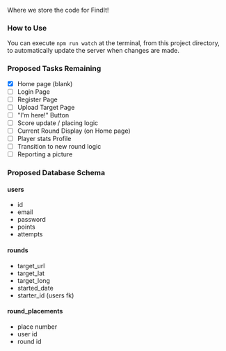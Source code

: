 Where we store the code for FindIt!

### How to Use

You can execute `npm run watch` at the terminal, from this project directory, to automatically update the server when changes are made. 

### Proposed Tasks Remaining 

+ [x] Home page (blank)
+ [ ] Login Page
+ [ ] Register Page
+ [ ] Upload Target Page
+ [ ] "I'm here!" Button
+ [ ] Score update / placing logic
+ [ ] Current Round Display (on Home page)
+ [ ] Player stats Profile
+ [ ] Transition to new round logic
+ [ ] Reporting a picture

### Proposed Database Schema

#### users
+ id 
+ email
+ password
+ points
+ attempts

#### rounds
+ target_url
+ target_lat
+ target_long
+ started_date
+ starter_id (users fk)

#### round_placements
+ place number
+ user id
+ round id

